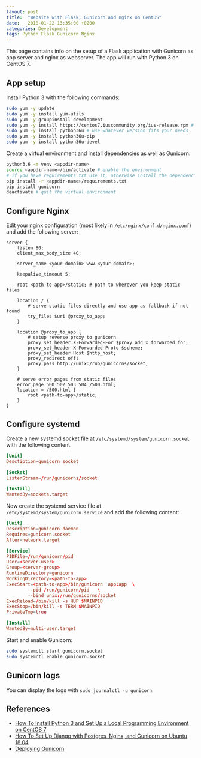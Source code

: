 ```yaml
---
layout: post
title:  "Website with Flask, Gunicorn and nginx on CentOS"
date:   2018-01-22 13:35:00 +0200
categories: Development
tags: Python Flask Gunicorn Nginx
---
```


This page contains info on the setup of a Flask application with Gunicorn as app
server and nginx as webserver. The app will run with Python 3 on CentOS 7.

## App setup

Install Python 3 with the following commands:

```sh
sudo yum -y update
sudo yum -y install yum-utils
sudo yum -y groupinstall development
sudo yum -y install https://centos7.iuscommunity.org/ius-release.rpm # community repo
sudo yum -y install python36u # use whatever version fits your needs
sudo yum -y install python36u-pip
sudo yum -y install python36u-devel
```

Create a virtual environment and install dependencies as well as Gunicorn:

```sh
python3.6 -m venv <appdir-name>
source <appdir-name>/bin/activate # enable the environment
# if you have requirements.txt use it, otherwise install the dependencies manually
pip install -r <appdir-name>/requirements.txt
pip install gunicorn
deactivate # quit the virtual environment
```

## Configure Nginx

Edit your nginx configuration (most likely in `/etc/nginx/conf.d/nginx.conf`)
and add the following server:

```nginx
server {
    listen 80;
    client_max_body_size 4G;

    server_name <your-domain> www.<your-domain>;

    keepalive_timeout 5;

    root <path-to-app>/static; # path to wherever you keep static files

    location / {
        # serve static files directly and use app as fallback if not found
        try_files $uri @proxy_to_app;
    }

    location @proxy_to_app {
        # setup reverse proxy to gunicorn
        proxy_set_header X-Forwarded-For $proxy_add_x_forwarded_for;
        proxy_set_header X-Forwarded-Proto $scheme;
        proxy_set_header Host $http_host;
        proxy_redirect off;
        proxy_pass http://unix:/run/gunicorns/socket;
    }

    # serve error pages from static files
    error_page 500 502 503 504 /500.html;
    location = /500.html {
        root <path-to-app>/static;
    }
}
```

## Configure systemd

Create a new systemd socket file at `/etc/systemd/system/gunicorn.socket` with
the following content.

```conf
[Unit]
Desctiption=gunicorn socket

[Socket]
ListenStream=/run/gunicorns/socket

[Install]
WantedBy=sockets.target
```

Now create the systemd service file at `/etc/systemd/system/gunicorn.service`
and add the following content:

```conf
[Unit]
Description=gunicorn daemon
Requires=gunicorn.socket
After=network.target

[Service]
PIDFile=/run/gunicorn/pid
User=<server-user>
Group=<server-group>
RuntimeDirectory=gunicorn
WorkingDirectory=<path-to-app>
ExecStart=<path-to-app>/bin/gunicorn  app:app  \
        --pid /run/gunicorn/pid   \
        --bind unix:/run/gunicorns/socket
ExecReload=/bin/kill -s HUP $MAINPID
ExecStop=/bin/kill -s TERM $MAINPID
PrivateTmp=true

[Install]
WantedBy=multi-user.target
```

Start and enable Gunicorn:

```sh
sudo systemctl start gunicorn.socket
sudo systemctl enable gunicorn.socket
```

## Gunicorn logs

You can display the logs with `sudo journalctl -u gunicorn`.

## References

- [How To Install Python 3 and Set Up a Local Programming Environment on CentOS 7](https://www.digitalocean.com/community/tutorials/how-to-install-python-3-and-set-up-a-local-programming-environment-on-centos-7)
- [How To Set Up Django with Postgres, Nginx, and Gunicorn on Ubuntu 18.04](https://www.digitalocean.com/community/tutorials/how-to-set-up-django-with-postgres-nginx-and-gunicorn-on-ubuntu-18-04)
- [Deploying Gunicorn](https://docs.gunicorn.org/en/stable/deploy.html)
